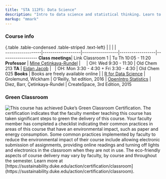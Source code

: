 ```yaml
---
title: "STA 112FS: Data Science"
description: "Intro to data science and statistical thinking. Learn to explore, visualize, and analyze data to understand natural phenomena, investigate patterns, model outcomes, and make predictions, and do so in a reproducible and shareable manner. Gain experience in data wrangling and munging, exploratory data analysis, predictive modeling, and data visualization, and effective communication of results. Work on problems and case studies inspired by and based on real-world questions and data. And do it all with R!"
markup: "mmark"
---
```


### Course info

{.table .table-condensed .table-striped .text-left}
<span></span>     | <span></span>     | <span></span>    | <span></span>    |  <span></span>      
------------------|-------------------|------------------|------------------|------------------ 
**Class meetings**| Link Classroom 1  | Tu Th 10:05 - 11:20
**Professor**     | [Mine Çetinkaya-Rundel](http://stat.duke.edu/~mc301/) | <a href="mailto:mine@stat.duke.edu" title="email"><i class="fa fa-envelope"></i></a> &nbsp; <a href="https://github.com/mine-cetinkaya-rundel" title="GitHub"><i class="fa fa-github"></i></a> &nbsp; <a href="https://twitter.com/minebocek" title="Twitter"><i class="fa fa-twitter"></i></a> | OH: Wed 9:30 - 11:30 | Old Chem 213
**TA**            | [Eidan Jacob](https://stat.duke.edu/people/eidan-jacob) | <a href="mailto:eidan.jacob@duke.edu" title="email"><i class="fa fa-envelope"></i></a> &nbsp; <a href="https://github.com/ej68" title="GitHub"><i class="fa fa-github"></i></a> | OH: Mon 3:30 - 4:30 + Fri 3:30 - 4:30 | Old Chem 025
**Books**         | Books are freely available online            |
                  | [R for Data Science](http://r4ds.had.co.nz/) | Grolemund, Wickham | O'Reilly, 1st edition, 2016
                  | [OpenIntro Statistics](https://www.openintro.org/stat/textbook.php?stat_book=os) | Diez, Barr, Çetinkaya-Rundel | CreateSpace, 3rd Edition, 2015

### Green Classroom

<img style="float: left;" src="/img/DukeGreenClassroomCertification-Logo.png">
This course has achieved Duke’s Green Classroom Certification. The certification indicates that the faculty member teaching this course has taken significant steps to green the delivery of this course. Your faculty member has completed a checklist indicating their common practices in areas of this course that have an environmental impact, such as paper and energy consumption. Some common practices implemented by faculty to reduce the environmental impact of their course include allowing electronic submission of assignments, providing online readings and turning off lights and electronics in the classroom when they are not in use. The eco-friendly aspects of course delivery may vary by faculty, by course and throughout the semester. Learn more at [https://sustainability.duke.edu/action/certification/classroom](https://sustainability.duke.edu/action/certification/classroom).

